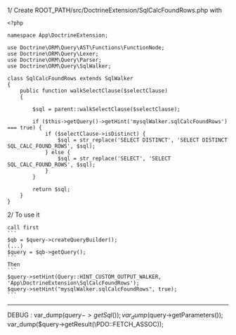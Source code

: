 1/ Create ROOT_PATH/src/DoctrineExtension/SqlCalcFoundRows.php with

```
<?php

namespace App\DoctrineExtension;

use Doctrine\ORM\Query\AST\Functions\FunctionNode;
use Doctrine\ORM\Query\Lexer;
use Doctrine\ORM\Query\Parser;
use Doctrine\ORM\Query\SqlWalker;

class SqlCalcFoundRows extends SqlWalker
{
    public function walkSelectClause($selectClause)
    {

        $sql = parent::walkSelectClause($selectClause);

        if ($this->getQuery()->getHint('mysqlWalker.sqlCalcFoundRows') === true) {
            if ($selectClause->isDistinct) {
                $sql = str_replace('SELECT DISTINCT', 'SELECT DISTINCT SQL_CALC_FOUND_ROWS', $sql);
            } else {
                $sql = str_replace('SELECT', 'SELECT SQL_CALC_FOUND_ROWS', $sql);
            }
        }

        return $sql;
    }
}
```

2/ To use it 

    call first
    ```
    $qb = $query->createQueryBuilder();
    (...)
    $query = $qb->getQuery();
    ```
    Then
    ```
    $query->setHint(Query::HINT_CUSTOM_OUTPUT_WALKER, 'App\DoctrineExtension\SqlCalcFoundRows');
    $query->setHint("mysqlWalker.sqlCalcFoundRows", true);
    ```
---
DEBUG :
var_dump($query->getSql());
var_dump($query->getParameters());
var_dump($query->getResult(\PDO::FETCH_ASSOC));



